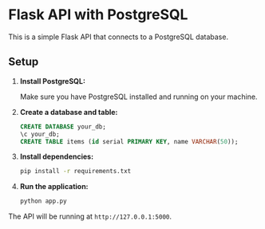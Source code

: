 # Flask API with PostgreSQL

This is a simple Flask API that connects to a PostgreSQL database.

## Setup

1. **Install PostgreSQL:**

   Make sure you have PostgreSQL installed and running on your machine.

2. **Create a database and table:**

   ```sql
   CREATE DATABASE your_db;
   \c your_db;
   CREATE TABLE items (id serial PRIMARY KEY, name VARCHAR(50));
   ```

3. **Install dependencies:**

   ```bash
   pip install -r requirements.txt
   ```

4. **Run the application:**

   ```bash
   python app.py
   ```

The API will be running at `http://127.0.0.1:5000`.
